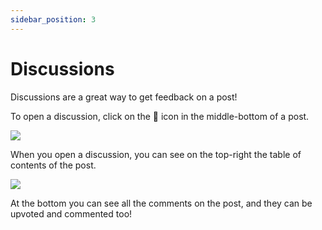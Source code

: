```yaml
---
sidebar_position: 3
---
```


# Discussions

Discussions are a great way to get feedback on a post!

To open a discussion, click on the 💬 icon in the middle-bottom of a post.

![](https://daily-now-res.cloudinary.com/image/upload/v1636409136/docs/discussion3.jpg)

When you open a discussion, you can see on the top-right the table of contents of the post.

![](https://daily-now-res.cloudinary.com/image/upload/v1636409136/docs/discussion2.jpg)


At the bottom you can see all the comments on the post, and they can be upvoted and commented too!
